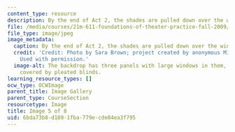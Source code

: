 ```yaml
---
content_type: resource
description: By the end of Act 2, the shades are pulled down over the windows.
file: /media/courses/21m-611-foundations-of-theater-practice-fall-2009/6bda73b8d1891fba779ecde84ea3f795_IMG_0583.jpg
file_type: image/jpeg
image_metadata:
  caption: By the end of Act 2, the shades are pulled down over the windows.
  credit: 'Credit: Photo by Sara Brown; project created by anonymous MIT students.
    Used with permission.'
  image-alt: The backdrop has three panels with large windows in them, which can be
    covered by pleated blinds.
learning_resource_types: []
ocw_type: OCWImage
parent_title: Image Gallery
parent_type: CourseSection
resourcetype: Image
title: Image 5 of 8
uid: 6bda73b8-d189-1fba-779e-cde84ea3f795
---
```

